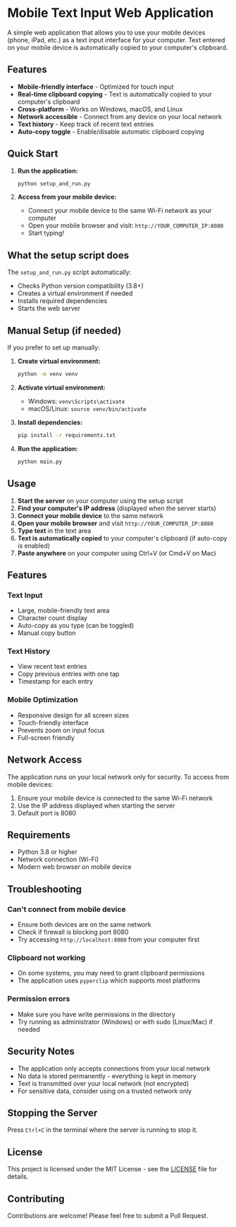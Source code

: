 # Mobile Text Input Web Application

A simple web application that allows you to use your mobile devices (phone, iPad, etc.) as a text input interface for your computer. Text entered on your mobile device is automatically copied to your computer's clipboard.

## Features

- **Mobile-friendly interface** - Optimized for touch input
- **Real-time clipboard copying** - Text is automatically copied to your computer's clipboard
- **Cross-platform** - Works on Windows, macOS, and Linux
- **Network accessible** - Connect from any device on your local network
- **Text history** - Keep track of recent text entries
- **Auto-copy toggle** - Enable/disable automatic clipboard copying

## Quick Start

1. **Run the application:**
   ```bash
   python setup_and_run.py
   ```

2. **Access from your mobile device:**
   - Connect your mobile device to the same Wi-Fi network as your computer
   - Open your mobile browser and visit: `http://YOUR_COMPUTER_IP:8080`
   - Start typing!

## What the setup script does

The `setup_and_run.py` script automatically:
- Checks Python version compatibility (3.8+)
- Creates a virtual environment if needed
- Installs required dependencies
- Starts the web server

## Manual Setup (if needed)

If you prefer to set up manually:

1. **Create virtual environment:**
   ```bash
   python -m venv venv
   ```

2. **Activate virtual environment:**
   - Windows: `venv\Scripts\activate`
   - macOS/Linux: `source venv/bin/activate`

3. **Install dependencies:**
   ```bash
   pip install -r requirements.txt
   ```

4. **Run the application:**
   ```bash
   python main.py
   ```

## Usage

1. **Start the server** on your computer using the setup script
2. **Find your computer's IP address** (displayed when the server starts)
3. **Connect your mobile device** to the same network
4. **Open your mobile browser** and visit `http://YOUR_COMPUTER_IP:8080`
5. **Type text** in the text area
6. **Text is automatically copied** to your computer's clipboard (if auto-copy is enabled)
7. **Paste anywhere** on your computer using Ctrl+V (or Cmd+V on Mac)

## Features

### Text Input
- Large, mobile-friendly text area
- Character count display
- Auto-copy as you type (can be toggled)
- Manual copy button

### Text History
- View recent text entries
- Copy previous entries with one tap
- Timestamp for each entry

### Mobile Optimization
- Responsive design for all screen sizes
- Touch-friendly interface
- Prevents zoom on input focus
- Full-screen friendly

## Network Access

The application runs on your local network only for security. To access from mobile devices:

1. Ensure your mobile device is connected to the same Wi-Fi network
2. Use the IP address displayed when starting the server
3. Default port is 8080

## Requirements

- Python 3.8 or higher
- Network connection (Wi-Fi)
- Modern web browser on mobile device

## Troubleshooting

### Can't connect from mobile device
- Ensure both devices are on the same network
- Check if firewall is blocking port 8080
- Try accessing `http://localhost:8080` from your computer first

### Clipboard not working
- On some systems, you may need to grant clipboard permissions
- The application uses `pyperclip` which supports most platforms

### Permission errors
- Make sure you have write permissions in the directory
- Try running as administrator (Windows) or with sudo (Linux/Mac) if needed

## Security Notes

- The application only accepts connections from your local network
- No data is stored permanently - everything is kept in memory
- Text is transmitted over your local network (not encrypted)
- For sensitive data, consider using on a trusted network only

## Stopping the Server

Press `Ctrl+C` in the terminal where the server is running to stop it.

## License

This project is licensed under the MIT License - see the [LICENSE](LICENSE) file for details.

## Contributing

Contributions are welcome! Please feel free to submit a Pull Request. 